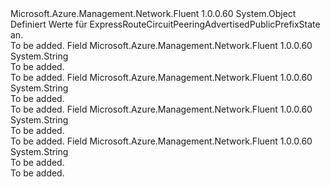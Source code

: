 <Type Name="ExpressRouteCircuitPeeringAdvertisedPublicPrefixState" FullName="Microsoft.Azure.Management.Network.Fluent.Models.ExpressRouteCircuitPeeringAdvertisedPublicPrefixState">
  <TypeSignature Language="C#" Value="public static class ExpressRouteCircuitPeeringAdvertisedPublicPrefixState" />
  <TypeSignature Language="ILAsm" Value=".class public auto ansi abstract sealed beforefieldinit ExpressRouteCircuitPeeringAdvertisedPublicPrefixState extends System.Object" />
  <TypeSignature Language="DocId" Value="T:Microsoft.Azure.Management.Network.Fluent.Models.ExpressRouteCircuitPeeringAdvertisedPublicPrefixState" />
  <TypeSignature Language="VB.NET" Value="Public Class ExpressRouteCircuitPeeringAdvertisedPublicPrefixState" />
  <TypeSignature Language="F#" Value="type ExpressRouteCircuitPeeringAdvertisedPublicPrefixState = class" />
  <AssemblyInfo>
    <AssemblyName>Microsoft.Azure.Management.Network.Fluent</AssemblyName>
    <AssemblyVersion>1.0.0.60</AssemblyVersion>
  </AssemblyInfo>
  <Base>
    <BaseTypeName>System.Object</BaseTypeName>
  </Base>
  <Interfaces />
  <Docs>
    <summary>
            Definiert Werte für ExpressRouteCircuitPeeringAdvertisedPublicPrefixState an.
            </summary>
    <remarks>To be added.</remarks>
  </Docs>
  <Members>
    <Member MemberName="Configured">
      <MemberSignature Language="C#" Value="public const string Configured;" />
      <MemberSignature Language="ILAsm" Value=".field public static literal string Configured" />
      <MemberSignature Language="DocId" Value="F:Microsoft.Azure.Management.Network.Fluent.Models.ExpressRouteCircuitPeeringAdvertisedPublicPrefixState.Configured" />
      <MemberSignature Language="VB.NET" Value="Public Const Configured As String " />
      <MemberSignature Language="F#" Value="val mutable Configured : string" Usage="Microsoft.Azure.Management.Network.Fluent.Models.ExpressRouteCircuitPeeringAdvertisedPublicPrefixState.Configured" />
      <MemberType>Field</MemberType>
      <AssemblyInfo>
        <AssemblyName>Microsoft.Azure.Management.Network.Fluent</AssemblyName>
        <AssemblyVersion>1.0.0.60</AssemblyVersion>
      </AssemblyInfo>
      <ReturnValue>
        <ReturnType>System.String</ReturnType>
      </ReturnValue>
      <Docs>
        <summary>To be added.</summary>
        <remarks>To be added.</remarks>
      </Docs>
    </Member>
    <Member MemberName="Configuring">
      <MemberSignature Language="C#" Value="public const string Configuring;" />
      <MemberSignature Language="ILAsm" Value=".field public static literal string Configuring" />
      <MemberSignature Language="DocId" Value="F:Microsoft.Azure.Management.Network.Fluent.Models.ExpressRouteCircuitPeeringAdvertisedPublicPrefixState.Configuring" />
      <MemberSignature Language="VB.NET" Value="Public Const Configuring As String " />
      <MemberSignature Language="F#" Value="val mutable Configuring : string" Usage="Microsoft.Azure.Management.Network.Fluent.Models.ExpressRouteCircuitPeeringAdvertisedPublicPrefixState.Configuring" />
      <MemberType>Field</MemberType>
      <AssemblyInfo>
        <AssemblyName>Microsoft.Azure.Management.Network.Fluent</AssemblyName>
        <AssemblyVersion>1.0.0.60</AssemblyVersion>
      </AssemblyInfo>
      <ReturnValue>
        <ReturnType>System.String</ReturnType>
      </ReturnValue>
      <Docs>
        <summary>To be added.</summary>
        <remarks>To be added.</remarks>
      </Docs>
    </Member>
    <Member MemberName="NotConfigured">
      <MemberSignature Language="C#" Value="public const string NotConfigured;" />
      <MemberSignature Language="ILAsm" Value=".field public static literal string NotConfigured" />
      <MemberSignature Language="DocId" Value="F:Microsoft.Azure.Management.Network.Fluent.Models.ExpressRouteCircuitPeeringAdvertisedPublicPrefixState.NotConfigured" />
      <MemberSignature Language="VB.NET" Value="Public Const NotConfigured As String " />
      <MemberSignature Language="F#" Value="val mutable NotConfigured : string" Usage="Microsoft.Azure.Management.Network.Fluent.Models.ExpressRouteCircuitPeeringAdvertisedPublicPrefixState.NotConfigured" />
      <MemberType>Field</MemberType>
      <AssemblyInfo>
        <AssemblyName>Microsoft.Azure.Management.Network.Fluent</AssemblyName>
        <AssemblyVersion>1.0.0.60</AssemblyVersion>
      </AssemblyInfo>
      <ReturnValue>
        <ReturnType>System.String</ReturnType>
      </ReturnValue>
      <Docs>
        <summary>To be added.</summary>
        <remarks>To be added.</remarks>
      </Docs>
    </Member>
    <Member MemberName="ValidationNeeded">
      <MemberSignature Language="C#" Value="public const string ValidationNeeded;" />
      <MemberSignature Language="ILAsm" Value=".field public static literal string ValidationNeeded" />
      <MemberSignature Language="DocId" Value="F:Microsoft.Azure.Management.Network.Fluent.Models.ExpressRouteCircuitPeeringAdvertisedPublicPrefixState.ValidationNeeded" />
      <MemberSignature Language="VB.NET" Value="Public Const ValidationNeeded As String " />
      <MemberSignature Language="F#" Value="val mutable ValidationNeeded : string" Usage="Microsoft.Azure.Management.Network.Fluent.Models.ExpressRouteCircuitPeeringAdvertisedPublicPrefixState.ValidationNeeded" />
      <MemberType>Field</MemberType>
      <AssemblyInfo>
        <AssemblyName>Microsoft.Azure.Management.Network.Fluent</AssemblyName>
        <AssemblyVersion>1.0.0.60</AssemblyVersion>
      </AssemblyInfo>
      <ReturnValue>
        <ReturnType>System.String</ReturnType>
      </ReturnValue>
      <Docs>
        <summary>To be added.</summary>
        <remarks>To be added.</remarks>
      </Docs>
    </Member>
  </Members>
</Type>